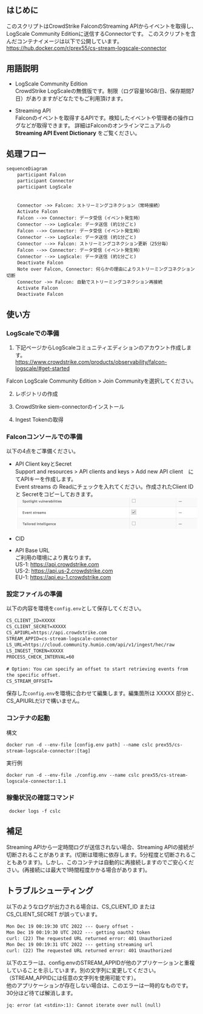 ## はじめに
このスクリプトはCrowdStrike FalconのStreaming APIからイベントを取得し、LogScale Community Editionに送信するConnectorです。
このスクリプトを含んだコンテナイメージは以下で公開しています。  
https://hub.docker.com/r/prex55/cs-stream-logscale-connector

## 用語説明
- LogScale Community Edition  
CrowdStrike LogScaleの無償版です。制限（ログ容量16GB/日、保存期間7日）がありますがどなたでもご利用頂けます。

- Streaming API  
Falconのイベントを取得するAPIです。検知したイベントや管理者の操作ログなどが取得できます。
詳細はFalconのオンラインマニュアルの **Streaming API Event Dictionary** をご覧ください。


## 処理フロー

```mermaid
sequenceDiagram
    participant Falcon
    participant Connector
    participant LogScale


    Connector ->> Falcon: ストリーミングコネクション（常時接続）
    Activate Falcon
    Falcon -->> Connector: データ受信（イベント発生時）
    Connector -->> LogScale: データ送信 (約1分ごと)
    Falcon -->> Connector: データ受信（イベント発生時）
    Connector -->> LogScale: データ送信 (約1分ごと)
    Connector -->> Falcon: ストリーミングコネクション更新（25分毎）
    Falcon -->> Connector: データ受信（イベント発生時）
    Connector -->> LogScale: データ送信 (約1分ごと)
    Deactivate Falcon
    Note over Falcon, Connector: 何らかの理由によりストリーミングコネクション切断
    Connector ->> Falcon: 自動でストリーミングコネクション再接続
    Activate Falcon
    Deactivate Falcon
```

## 使い方

### LogScaleでの準備
1. 下記ページからLogScaleコミュニティエディションのアカウント作成します。  
https://www.crowdstrike.com/products/observability/falcon-logscale/#get-started  

Falcon LogScale Community Edition > Join Communityを選択してください。

2. レポジトリの作成

3. CrowdStrike siem-connectorのインストール

4. Ingest Tokenの取得


### Falconコンソールでの準備
以下の4点をご準備ください。
- API Client keyとSecret  
Support and resources > API clients and keys > Add new API client　にてAPIキーを作成します。  
Event streams の Readにチェックを入れてください。作成されたClient IDと Secretをコピーしておきます。
![](2023-01-05-14-26-20.png)


- CID
- API Base URL  
ご利用の環境により異なります。  
US-1: https://api.crowdstrike.com  
US-2: https://api.us-2.crowdstrike.com  
EU-1: https://api.eu-1.crowdstrike.com  


### 設定ファイルの準備
以下の内容を環境を`config.env`として保存してください。
```
CS_CLIENT_ID=XXXXX
CS_CLIENT_SECRET=XXXXX
CS_APIURL=https://api.crowdstrike.com
STREAM_APPID=cs-stream-logscale-connector
LS_URL=https://cloud.community.humio.com/api/v1/ingest/hec/raw
LS_INGEST_TOKEN=XXXXX
PROCESS_CHECK_INTERVAL=60

# Option: You can specify an offset to start retrieving events from the specific offset.
CS_STREAM_OFFSET=
```
保存した`config.env`を環境に合わせて編集します。編集箇所は XXXXX 部分と、CS_APIURLだけで構いません。


### コンテナの起動

構文
```
docker run -d --env-file [config.env path] --name cslc prex55/cs-stream-logscale-connector:[tag]
```

実行例
```
docker run -d --env-file ./config.env --name cslc prex55/cs-stream-logscale-connector:1.1
```

### 稼働状況の確認コマンド
```
 docker logs -f cslc
```

## 補足
Streaming APIから一定時間ログが送信されない場合、Streaming APIの接続が切断されることがあります。(切断は環境に依存します。5分程度と切断されることもあります)。しかし、このコンテナは自動的に再接続しますのでご安心ください。(再接続には最大で1時間程度かかる場合があります)。


## トラブルシューティング
以下のようなログが出力される場合は、CS_CLIENT_ID または CS_CLIENT_SECRET が誤っています。

```
Mon Dec 19 00:19:30 UTC 2022 --- Query offset -
Mon Dec 19 00:19:30 UTC 2022 --- getting oauth2 token
curl: (22) The requested URL returned error: 401 Unauthorized
Mon Dec 19 00:19:31 UTC 2022 --- getting streaming url
curl: (22) The requested URL returned error: 401 Unauthorized
```

以下のエラーは、config.envのSTREAM_APPIDが他のアプリケーションと重複していることを示しています。別の文字列に変更してください。（STREAM_APPIDには任意の文字列を使用可能です）。  
他のアプリケーションが存在しない場合は、このエラーは一時的なものです。30分ほど待てば解消します。

```
jq: error (at <stdin>:1): Cannot iterate over null (null)
```